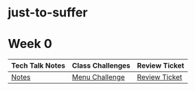 # just-to-suffer

# Week 0

| Tech Talk Notes           | Class Challenges |           Review Ticket                              | 
| -------------------------- |-----------------------------|-----------------------------|  
| [Notes](https://github.com/florayuan18/pikachudrinkingwindex/wiki/Deployment-Guide) | [Menu Challenge](https://github.com/florayuan18/pikachudrinkingwindex/issues/8) | [Review Ticket](https://github.com/florayuan18/just-to-suffer/issues/1) |
